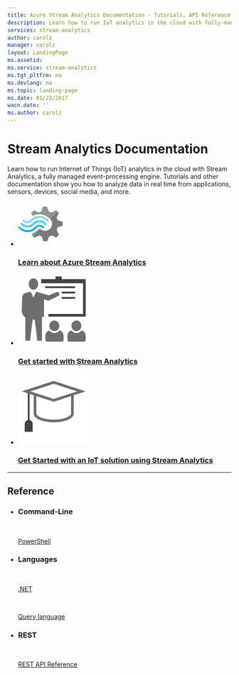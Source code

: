 ```yaml
---
title: Azure Stream Analytics Documentation - Tutorials, API Reference | Azure
description: Learn how to run IoT analytics in the cloud with fully-managed event processing. Analyze data in real time from applications, sensors, devices, and more.
services: stream-analytics
author: carolz
manager: carolz
layout: LandingPage
ms.assetid: 
ms.service: stream-analytics
ms.tgt_pltfrm: na
ms.devlang: na
ms.topic: landing-page
ms.date: 01/23/2017
wacn.date: ''
ms.author: carolz
---
```


# Stream Analytics Documentation

Learn how to run Internet of Things (IoT) analytics in the cloud with Stream Analytics, a fully managed event-processing engine. Tutorials and other documentation show you how to analyze data in real time from applications, sensors, devices, social media, and more. 

<ul class="panelContent cardsFTitle">
     <li>
        <a href="/stream-analytics/stream-analytics-introduction">
        <div class="cardSize">
            <div class="cardPadding">
                <div class="card">
                    <div class="cardImageOuter">
                        <div class="cardImage">
                            <img src="media/index/stream-analytics.svg" alt="" />
                        </div>
                    </div>
                    <div class="cardText">
                        <h3>Learn about Azure Stream Analytics</h3>
                    </div>
                </div>
            </div>
        </div>
        </a>
    </li>
    <li>
        <a href="/stream-analytics/">
        <div class="cardSize">
            <div class="cardPadding">
                <div class="card">
                    <div class="cardImageOuter">
                        <div class="cardImage">
                            <img src="media/index/get-started.svg" alt="" />
                        </div>
                    </div>
                    <div class="cardText">
                        <h3>Get started with Stream Analytics</h3>
                    </div>
                </div>
            </div>
        </div>
        </a>
    </li>
     <li>
        <a href="/stream-analytics/stream-analytics-build-an-iot-solution-using-stream-analytics">
        <div class="cardSize">
            <div class="cardPadding">
                <div class="card">
                    <div class="cardImageOuter">
                        <div class="cardImage">
                            <img src="media/index/tutorial.svg" alt="" />
                        </div>
                    </div>
                    <div class="cardText">
                        <h3>Get Started with an IoT solution using Stream Analytics</h3>
                    </div>
                </div>
            </div>
        </div>
        </a>
    </li>
    <!-- Not Available /Stream-Analytics/stream-analytics-twitter-sentiment-analysis-trends-->
    <!-- Not Available /Stream-Analytics/stream-analytics-machine-learning-integration-tutorial-->
</ul>

---

<h2>Reference</h2>
<ul class="panelContent cardsW">
    <li>
        <div class="cardSize">
            <div class="cardPadding">
                <div class="card">
                    <div class="cardText">
                        <h3>Command-Line</h3>
                        <p><a href="https://docs.microsoft.com/powershell/resourcemanager/azurerm.streamanalytics/v2.3.0/azurerm.streamanalytics">PowerShell</a></p>
                    </div>
                </div>
            </div>
        </div>
    </li>
    <li>
        <div class="cardSize">
            <div class="cardPadding">
                <div class="card">
                    <div class="cardText">
                        <h3>Languages</h3>
                        <p><a href="https://docs.microsoft.com/dotnet/api/streamanalytics.tests.operationtests">.NET</a></p>
                        <p><a href="https://msdn.microsoft.com/library/azure/dn834998">Query language</a></p>
                    </div>
                </div>
            </div>
        </div>
    </li>
    <li>
        <div class="cardSize">
            <div class="cardPadding">
                <div class="card">
                    <div class="cardText">
                        <h3>REST</h3>
                        <p><a href="https://docs.microsoft.com/rest/api/streamanalytics">REST API Reference</a></p>
                    </div>
                </div>
            </div>
        </div>
    </li>
</ul>
